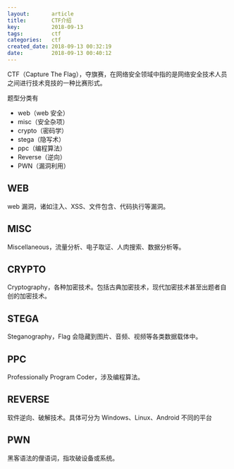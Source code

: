 ```yaml
---
layout:       article
title:        CTF介绍
key:          2018-09-13
tags:         ctf
categories:   ctf
created_date: 2018-09-13 00:32:19
date:         2018-09-13 00:40:12
---
```


CTF（Capture The Flag），夺旗赛，在网络安全领域中指的是网络安全技术人员之间进行技术竞技的一种比赛形式。

<!--more-->

题型分类有

- web（web 安全）
- misc（安全杂项）
- crypto（密码学）
- stega（隐写术）
- ppc（编程算法）
- Reverse（逆向）
- PWN（漏洞利用）

## WEB

web 漏洞，诸如注入、XSS、文件包含、代码执行等漏洞。

## MISC

Miscellaneous，流量分析、电子取证、人肉搜索、数据分析等。

## CRYPTO

Cryptography，各种加密技术。包括古典加密技术，现代加密技术甚至出题者自创的加密技术。

## STEGA

Steganography，Flag 会隐藏到图片、音频、视频等各类数据载体中。

## PPC

Professionally Program Coder，涉及编程算法。

## REVERSE

软件逆向、破解技术。具体可分为 Windows、Linux、Android 不同的平台

## PWN

黑客语法的俚语词，指攻破设备或系统。